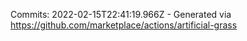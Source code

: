 Commits: 2022-02-15T22:41:19.966Z - Generated via https://github.com/marketplace/actions/artificial-grass
<br>
